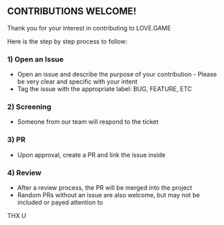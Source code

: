 ## CONTRIBUTIONS WELCOME!

Thank you for your interest in contributing to LOVE.GAME

Here is the step by step process to follow:

### 1) Open an Issue

- Open an issue and describe the purpose of your contribution - Please be very clear and specific with your intent
- Tag the issue with the appropriate label: BUG, FEATURE, ETC

### 2) Screening

- Someone from our team will respond to the ticket

### 3) PR

- Upon approval, create a PR and link the issue inside

### 4) Review

- After a review process, the PR will be merged into the project
- Random PRs without an issue are also welcome, but may not be included or payed attention to

THX U
